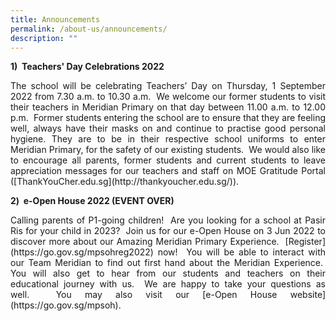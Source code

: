 ```yaml
---
title: Announcements
permalink: /about-us/announcements/
description: ""
---
```

<b>1)  Teachers' Day Celebrations 2022</b><br>
<p align = "justify">The school will be celebrating Teachers’ Day on Thursday, 1 September 2022 from 7.30 a.m. to 10.30 a.m.  We welcome our former students to visit their teachers in Meridian Primary on that day between 11.00 a.m. to 12.00 p.m.  Former students entering the school are to ensure that they are feeling well, always have their masks on and continue to practise good personal hygiene. They are to be in their respective school uniforms to enter Meridian Primary, for the safety of our existing students.  We would also like to encourage all parents, former students and current students to leave appreciation messages for our teachers and staff on MOE Gratitude Portal ([ThankYouCher.edu.sg](http://thankyoucher.edu.sg/)).</p>

<b>2)  e-Open House 2022 (EVENT OVER)</b><br>
<p align = "justify">Calling parents of P1-going children!  Are you looking for a school at Pasir Ris for your child in 2023?  Join us for our e-Open House on 3 Jun 2022 to discover more about our Amazing Meridian Primary Experience.  [Register](https://go.gov.sg/mpsohreg2022) now!  You will be able to interact with our Team Meridian to find out first hand about the Meridian Experience.  You will also get to hear from our students and teachers on their educational journey with us.  We are happy to take your questions as well.  You may also visit our [e-Open House website](https://go.gov.sg/mpsoh).</p>
